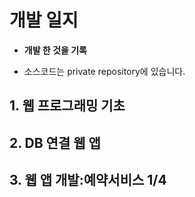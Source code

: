 # 개발 일지

- **개발 한 것을 기록**

- 소스코드는 private repository에 있습니다.

## 1. 웹 프로그래밍 기초



## 2. DB 연결 웹 앱



## 3. 웹 앱 개발:예약서비스 1/4 

